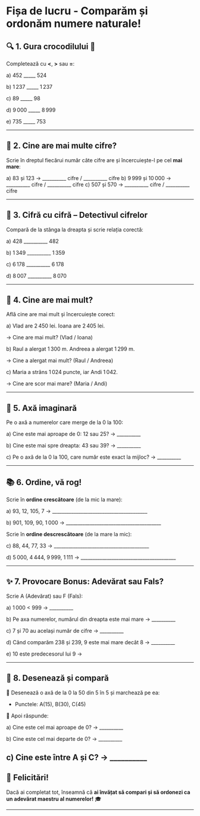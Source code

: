 # Fișa de lucru - Comparăm și ordonăm numere naturale!

## 🔍 1. Gura crocodilului 🐊

Completează cu **<**, **>** sau **=**:

a) 452 _____ 524

b) 1 237 _____ 1 237

c) 89 _____ 98

d) 9 000 _____ 8 999

e) 735 _____ 753

---

## 🔢 2. Cine are mai multe cifre?

Scrie în dreptul fiecărui număr câte cifre are și încercuiește-l pe cel **mai mare**:

a) 83 și 123 → __________ cifre / __________ cifre
b) 9 999 și 10 000 → __________ cifre / __________ cifre
c) 507 și 570 → __________ cifre / __________ cifre

---

## 🧠 3. Cifră cu cifră – Detectivul cifrelor

Compară de la stânga la dreapta și scrie relația corectă:

a) 428 __________ 482

b) 1 349 __________ 1 359

c) 6 178 __________ 6 178

d) 8 007 __________ 8 070

---

## 🎯 4. Cine are mai mult?

Află cine are mai mult și încercuiește corect:

a) Vlad are 2 450 lei. Ioana are 2 405 lei.

→ Cine are mai mult? (Vlad / Ioana)

b) Raul a alergat 1 300 m. Andreea a alergat 1 299 m.

→ Cine a alergat mai mult? (Raul / Andreea)

c) Maria a strâns 1 024 puncte, iar Andi 1 042.

→ Cine are scor mai mare? (Maria / Andi)

---

## 📏 5. Axă imaginară

Pe o axă a numerelor care merge de la 0 la 100:

a) Cine este mai aproape de 0: 12 sau 25? → __________

b) Cine este mai spre dreapta: 43 sau 39? → __________

c) Pe o axă de la 0 la 100, care număr este exact la mijloc? → __________

---

## 📚 6. Ordine, vă rog!

Scrie în **ordine crescătoare** (de la mic la mare):

a) 93, 12, 105, 7 → ________________________________________

b) 901, 109, 90, 1 000 → ________________________________________

Scrie în **ordine descrescătoare** (de la mare la mic):

c) 88, 44, 77, 33 → ________________________________________

d) 5 000, 4 444, 9 999, 1 111 → ________________________________________

---

## ✨ 7. Provocare Bonus: Adevărat sau Fals?

Scrie A (Adevărat) sau F (Fals):

a) 1 000 < 999 → __________

b) Pe axa numerelor, numărul din dreapta este mai mare → __________

c) 7 și 70 au același număr de cifre → __________

d) Când comparăm 238 și 239, 9 este mai mare decât 8 → __________

e) 10 este predecesorul lui 9 → 

---

## 📝 8. Desenează și compară

🔧 Desenează o axă de la 0 la 50 din 5 în 5 și marchează pe ea:

* Punctele: A(15), B(30), C(45)

🧠 Apoi răspunde:

a) Cine este cel mai aproape de 0? → __________

b) Cine este cel mai departe de 0? → __________

c) Cine este între A și C? → __________
---

## 🎉 Felicitări!

Dacă ai completat tot, înseamnă că **ai învățat să compari și să ordonezi ca un adevărat maestru al numerelor!** 🎓

---

